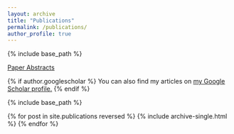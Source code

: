 ```yaml
---
layout: archive
title: "Publications"
permalink: /publications/
author_profile: true
---
```


{% include base_path %}

[Paper Abstracts](https://zdinakmg.github.io/files/zdinakmg_abstract.pdf)

{% if author.googlescholar %}
  You can also find my articles on <u><a href="{{author.googlescholar}}">my Google Scholar profile</a>.</u>
{% endif %}

{% include base_path %}

{% for post in site.publications reversed %}
  {% include archive-single.html %}
{% endfor %}
